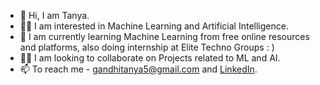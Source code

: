 - 👋 Hi, I am Tanya.
- 👩‍💻 I am interested in Machine Learning and Artificial Intelligence.
- 🌱 I am currently learning Machine Learning from free online resources and platforms, also doing internship at Elite Techno Groups : )
- 🕵️‍♀️ I am looking to collaborate on Projects related to ML and AI.
- 📫 To reach me - gandhitanya5@gmail.com and <a href = "https://www.linkedin.com/in/tanya-a805811a9">LinkedIn</a>.
<!---
Tanya00001/Tanya00001 is a ✨ special ✨ repository because its `README.md` (this file) appears on your GitHub profile.
You can click the Preview link to take a look at your changes.
--->
